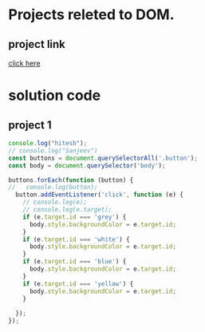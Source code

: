 # Projects releted to DOM.


## project link 
[click here](https://stackblitz.com/edit/dom-prolject-chaiaurcode?file=index.html)



# solution code 


## project 1



``` javascript 
console.log("hitesh");
// console.log("Sanjeev")
const buttons = document.querySelectorAll('.button');
const body = document.querySelector('body');

buttons.forEach(function (button) {
//   console.log(button);
  button.addEventListener('click', function (e) {
    // console.log(e);
    // console.log(e.target);
    if (e.target.id === 'grey') {
      body.style.backgroundColor = e.target.id;
    }
    if (e.target.id === 'white') {
      body.style.backgroundColor = e.target.id;
    }
    if (e.target.id === 'blue') {
      body.style.backgroundColor = e.target.id;
    }
    if (e.target.id === 'yellow') {
      body.style.backgroundColor = e.target.id;
    }
    
  });
});


```